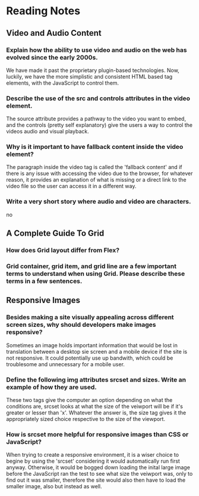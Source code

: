 # Reading Notes

## Video and Audio Content

### Explain how the ability to use video and audio on the web has evolved since the early 2000s.

We have made it past the proprietary plugin-based technologies. Now, luckily, we have the more simplistic and consistent HTML based tag elements, with the JavaScript to control them.

### Describe the use of the src and controls attributes in the video element.

The source attribute provides a pathway to the video you want to embed, and the controls (pretty self explanatory) give the users a way to control the videos audio and visual playback. 

### Why is it important to have fallback content inside the video element?

The paragraph inside the video tag is called the 'fallback content' and if there is any issue with accessing the video due to the browser, for whatever reason, it provides an explanation of what is missing or a direct link to the video file so the user can access it in a different way.

### Write a very short story where audio and video are characters.

no

## A Complete Guide To Grid

### How does Grid layout differ from Flex?



### Grid container, grid item, and grid line are a few important terms to understand when using Grid. Please describe these terms in a few sentences.



## Responsive Images

### Besides making a site visually appealing across different screen sizes, why should developers make images responsive?

Sometimes an image holds important information that would be lost in translation between a desktop sie screen and a mobile device if the site is not responsive. It could potentially use up bandwith, which could be troublesome and unnecessary for a mobile user.

### Define the following img attributes srcset and sizes. Write an example of how they are used.

These two tags give the computer an option depending on what the conditions are, srcset looks at what the size of the veiwport will be if it's greater or lesser than 'x'. Whatever the answer is, the size tag gives it the appropriately sized choice respective to the size of the viewport.

### How is srcset more helpful for responsive images than CSS or JavaScript?

When trying to create a responsive environment, it is a wiser choice to begine by using the 'srcset' considering it would automatically run first anyway. Otherwise, it would be bogged down loading the inital large image before the JavaScript ran the test to see what size the veiwport was, only to find out it was smaller, therefore the site would also then have to load the smaller image, also but instead as well.
